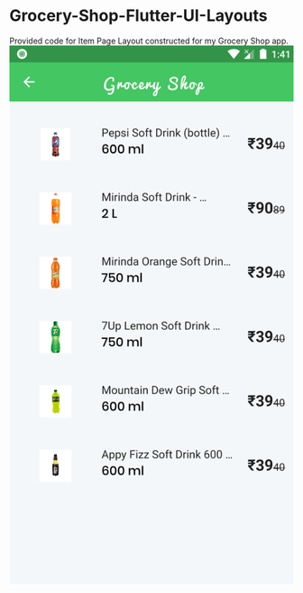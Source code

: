 # Grocery-Shop-Flutter-UI-Layouts
Provided code for Item Page Layout constructed for my Grocery Shop app.
![](uiimage.png)
